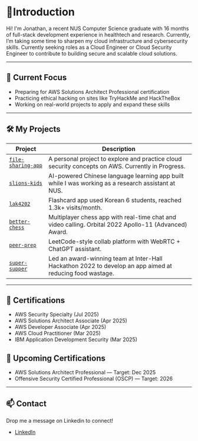 # 👋Introduction

Hi! I'm Jonathan, a recent NUS Computer Science graduate with 16 months of full-stack development experience in healthtech and research. Currently, I’m taking some time to sharpen my cloud infrastructure and cybersecurity skills. Currently seeking roles as a Cloud Engineer or Cloud Security Engineer to contribute to building secure and scalable cloud solutions.

---

## 🔧 Current Focus
- Preparing for AWS Solutions Architect Professional certification
- Practicing ethical hacking on sites like TryHackMe and HackTheBox
- Working on real-world projects to apply and expand these skills

---

## 🛠️ My Projects

| Project | Description |
|--------|-------------|
| [`file-sharing-app`](https://github.com/jgyj123/file-sharing-app) | A personal project to explore and practice cloud security concepts on AWS. Currently in Progress. |
| [`slions-kids`](https://smcnus.comp.nus.edu.sg/video_page#SLIONS_KIDS-trailer) | AI-powered Chinese language learning app built while I was working as a research assistant at NUS. |
| [`lak4202`](https://github.com/jgyj123/lak4202) | Flashcard app used Korean 6 students, reached 1.3k+ visits/month. |
| [`better-chess`](https://github.com/jgyj123/better-chess) | Multiplayer chess app with real-time chat and video calling. Orbital 2022 Apollo-11 (Advanced) Award. |
| [`peer-prep`](https://github.com/jgyj123/peer-prep) | LeetCode-style collab platform with WebRTC + ChatGPT assistant. |
| [`super-supper`](https://devpost.com/software/super-supper) | Led an award-winning team at Inter-Hall Hackathon 2022 to develop an app aimed at reducing food wastage. |

---

## 📜 Certifications
- AWS Security Specialty  (Jul 2025)
- AWS Solutions Architect Associate  (Apr 2025)
- AWS Developer Associate  (Apr 2025)
- AWS Cloud Practitioner (Mar 2025) 
- IBM Application Development Security (Mar 2025)

## 🔭 Upcoming Certifications
- AWS Solutions Architect Professional — Target: Dec 2025
- Offensive Security Certified Professional (OSCP) — Target: 2026

---

## 📫 Contact
Drop me a message on Linkedin to connect!
- [LinkedIn](www.linkedin.com/in/jonathan-goh2)  
